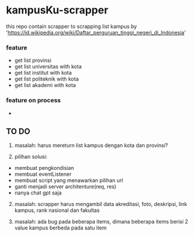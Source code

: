# kampusKu-scrapper
this repo contain scrapper to scrapping list kampus by 'https://id.wikipedia.org/wiki/Daftar_perguruan_tinggi_negeri_di_Indonesia'

### feature ###
- get list provinsi
- get list universitas with kota
- get list institut with kota
- get list politeknik with kota
- get list akademi with kota

### feature on process ###
- 

## TO DO ##
1) masalah:
harus mereturn list kampus dengan kota dan provinsi?

1) pilihan solusi:
- membuat pengkondisian
- membuat eventListener
- membuat script yang menawarkan pilihan url
- ganti menjadi server architenture(req, res)
- nanya chat gpt saja

2) masalah:
scrapper harus mengambil data akreditasi, foto, deskripsi, link kampus, rank nasional dan fakultas

3) masalah: ada bug pada beberapa items, dimana beberapa items berisi 2 value kampus berbeda pada satu item
